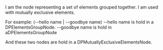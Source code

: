I am the node representing a set of elements grouped together. I am used with mutually exclusive elements.

For example: (--hello name | --goodbye name)
--hello name is hold in a DPElementsGroupNode.
--goodbye name is hold in aDPElementsGroupNode

And these two nodes are hold in a DPMutuallyExclusiveElementsNode.
